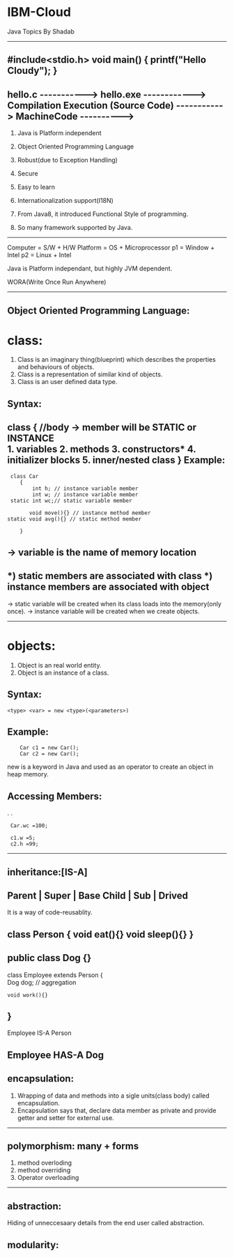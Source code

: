 # IBM-Cloud
Java Topics By Shadab 

--------------------------------
#include<stdio.h>
void main()
{
	printf("Hello Cloudy");
}
------------------------------------
hello.c        -----------> hello.exe ------------>
                Compilation              Execution
(Source Code)  -----------> MachineCode ---------->
-----------------------------------------------------------------
1. Java is Platform independent
2. Object Oriented Programming Language
3. Robust(due to Exception Handling)
4. Secure
5. Easy to learn
6. Internationalization support(I18N)
7. From Java8, it introduced Functional Style of programming.

8. So many framework supported by Java.
-------------------------------------------
Computer = S/W + H/W
Platform = OS + Microprocessor
	p1   = Window + Intel
	p2   = Linux + Intel

Java is Platform independant, but highly JVM dependent.

WORA(Write Once Run Anywhere)

----------------------------------------------------
Object Oriented Programming Language:
-------------------------------------
class:
========
1. Class is an imaginary  thing(blueprint) which describes the properties and behaviours of objects.
2. Class is a representation of similar kind of objects.
3. Class is an user defined data type.

Syntax:
--------
<modifier> class <name> <extends> <implements>
	{
		//body -> member  will be STATIC or INSTANCE 	
					1. variables
					2. methods
					3. constructors*
					4. initializer blocks
					5. inner/nested class
	}
Example:
--------
	 class Car
		{
			int h; // instance variable member
			int w; // instance variable member
	 static int wc;// static variable member
	 
	       void move(){} // instance method member	 
	static void avg(){} // static method member
	 
		}
		
-> variable is the name of memory location
-------------------------------------------------		
*) static members are associated with class
*) instance members are associated with object
-------------------------------------------------

-> static variable will be created when its class loads into the memory(only once).
-> instance variable will be created when we create objects.	

------------------------------------------
objects:
=========
1. Object is an real world entity.
2. Object is an instance of a class.

Syntax:
----------
	<type> <var> = new <type>(<parameters>)

Example:
-----------	
		Car c1 = new Car();
		Car c2 = new Car();

new is a keyword in Java and used as an operator to create an object in heap memory.

Accessing Members:
--------------------
<ClassName>.<member>
<ObjRef>.<member>

	 Car.wc =100;
	 
	 c1.w =5;
	 c2.h =99;

-----------------------------------------
inheritance:[IS-A]
-------------------
Parent  | Super   | Base
Child   | Sub     | Drived
----------------------------------------
It is a way of code-reusablity.


class Person
{
	void eat(){}
	void sleep(){}
}
----------------------
public class Dog
{}
----------------------
class Employee extends Person
{   
	Dog dog; // aggregation
	
	void work(){}
}
---------------------------
Employee IS-A Person

Employee HAS-A Dog
----------------------------------------------------------------------
encapsulation:
-----------------
1. Wrapping of data and methods into a sigle units(class body) called encapsulation.
2. Encapsulation says that, declare data member as private and provide getter and setter for external use.
------------------------------------
polymorphism: many + forms
--------------------------
1. method overloding
2. method overriding
3. Operator overloading
----------------------------------------
abstraction: 
--------------
Hiding of unneccesaary details from the end user called abstraction.

modularity:
------------
